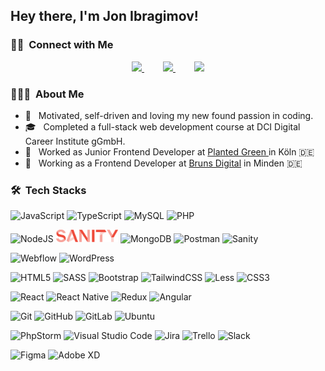 <h2> Hey there, I'm Jon Ibragimov!</h2>
<h3> 🤝🏻 &nbsp;Connect with Me </h3>

<p align="center">
<a href="https://ibragimov.netlify.app/" target="_blank">
  <img src="https://img.shields.io/badge/Portfolio-DC4C51?style=for-the-badge&logo=Google-chrome&logoColor=white" />
</a>
  <a style="margin:30px; hover" href="mailto:rahmonjon2@yahoo.com" target="_blank">
  <img src="https://img.shields.io/badge/mail-green?style=for-the-badge&logo=icloud&logoColor=white"/>
</a>
<a href="https://www.linkedin.com/in/rahmonjon-john-ibragimov-b03635203/" target="_blank">
  <img src="https://img.shields.io/badge/LinkedIn-0077B5?style=for-the-badge&logo=linkedin&logoColor=white" />
</a>

</p>

<h3> 👨🏻‍💻 &nbsp;About Me </h3>

- 🧐 &nbsp; Motivated, self-driven and loving my new found passion in coding.
- 🎓 &nbsp; Completed a full-stack web development course at DCI Digital Career Institute gGmbH.
- 🌱 &nbsp; Worked as Junior Frontend Developer at <a href="https://www.planted.green/" target="_blank">Planted Green </a> in Köln 🇩🇪
- 🌱 &nbsp; Working as a Frontend Developer at <a href="https://www.brunsdigital.de/" target="_blank">Bruns Digital</a> in Minden 🇩🇪

<h3> 🛠 &nbsp;Tech Stacks</h3>

![JavaScript](https://img.shields.io/badge/javascript-%23323330.svg?style=for-the-badge&logo=javascript&logoColor=%23F7DF1E)
![TypeScript](https://img.shields.io/badge/typescript-%23007ACC.svg?style=for-the-badge&logo=typescript&logoColor=white)
![MySQL](https://img.shields.io/badge/mysql-%234479A1.svg?style=for-the-badge&logo=mysql&logoColor=white)
![PHP](https://img.shields.io/badge/php-%23777BB4.svg?style=for-the-badge&logo=php&logoColor=white)

![NodeJS](https://img.shields.io/badge/node.js-6DA55F?style=for-the-badge&logo=node.js&logoColor=white)
  <img width src="./sanityy.png" height="20"/>
![MongoDB](https://img.shields.io/badge/MongoDB-%234ea94b.svg?style=for-the-badge&logo=mongodb&logoColor=white)
![Postman](https://img.shields.io/badge/postman-%23FF6C37.svg?style=for-the-badge&logo=postman&logoColor=white)
![Sanity](https://img.shields.io/badge/sanity-%23F03E2F.svg?style=for-the-badge&logo=sanity&logoColor=white)

![Webflow](https://img.shields.io/badge/webflow-%230080FF.svg?style=for-the-badge&logo=webflow&logoColor=white)
![WordPress](https://img.shields.io/badge/WordPress-%23117AC9.svg?style=for-the-badge&logo=wordpress&logoColor=white)

![HTML5](https://img.shields.io/badge/html5-%23E34F26.svg?style=for-the-badge&logo=html5&logoColor=white)
![SASS](https://img.shields.io/badge/SASS-hotpink.svg?style=for-the-badge&logo=SASS&logoColor=white)
![Bootstrap](https://img.shields.io/badge/bootstrap-%23563D7C.svg?style=for-the-badge&logo=bootstrap&logoColor=white)
![TailwindCSS](https://img.shields.io/badge/tailwindcss-%2338B2AC.svg?style=for-the-badge&logo=tailwind-css&logoColor=white)
![Less](https://img.shields.io/badge/less-%231D365D.svg?style=for-the-badge&logo=less&logoColor=white)
![CSS3](https://img.shields.io/badge/css3-%231572B6.svg?style=for-the-badge&logo=css3&logoColor=white)

![React](https://img.shields.io/badge/react-%2320232a.svg?style=for-the-badge&logo=react&logoColor=%2361DAFB)
![React Native](https://img.shields.io/badge/react_native-%2320232a.svg?style=for-the-badge&logo=react&logoColor=%2361DAFB)
![Redux](https://img.shields.io/badge/redux-%23593d88.svg?style=for-the-badge&logo=redux&logoColor=white)
![Angular](https://img.shields.io/badge/angular-%23DD0031.svg?style=for-the-badge&logo=angular&logoColor=white)

![Git](https://img.shields.io/badge/git-%23F05033.svg?style=for-the-badge&logo=git&logoColor=white)
![GitHub](https://img.shields.io/badge/github-%23121011.svg?style=for-the-badge&logo=github&logoColor=white)
![GitLab](https://img.shields.io/badge/gitlab-%23181717.svg?style=for-the-badge&logo=gitlab&logoColor=white)
![Ubuntu](https://img.shields.io/badge/ubuntu-%23E95420.svg?style=for-the-badge&logo=ubuntu&logoColor=white)

![PhpStorm](https://img.shields.io/badge/phpstorm-%230A0FFF.svg?style=for-the-badge&logo=phpstorm&logoColor=white)
![Visual Studio Code](https://img.shields.io/badge/Visual%20Studio%20Code-0078d7.svg?style=for-the-badge&logo=visual-studio-code&logoColor=white)
![Jira](https://img.shields.io/badge/jira-%230A0FFF.svg?style=for-the-badge&logo=jira&logoColor=white)
![Trello](https://img.shields.io/badge/Trello-%23026AA7.svg?style=for-the-badge&logo=Trello&logoColor=white)
![Slack](https://img.shields.io/badge/Slack-4A154B?style=for-the-badge&logo=slack&logoColor=white)

![Figma](https://img.shields.io/badge/figma-%23F24E1E.svg?style=for-the-badge&logo=figma&logoColor=white)
![Adobe XD](https://img.shields.io/badge/Adobe%20XD-470137?style=for-the-badge&logo=Adobe%20XD&logoColor=#FF61F6)




